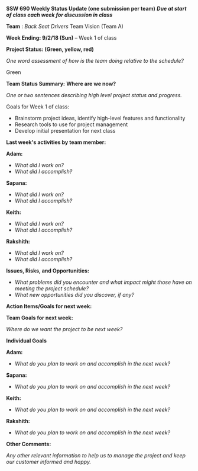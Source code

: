 **SSW 690 Weekly Status Update (one submission per team)**
**_Due at start of class each week for discussion in class_**

**Team** : _Back Seat Drivers_         Team Vision (Team A)

**Week Ending: 9/2/18 (Sun)** – Week 1 of class

**Project Status: (Green, yellow, red)**

_One word assessment of how is the team doing relative to the schedule?_

Green

**Team Status Summary:**  **Where are we now?**

_One or two sentences describing high level project status and progress._

Goals for Week 1 of class:
* Brainstorm project ideas, identify high-level features and functionality
* Research tools to use for project management
* Develop initial presentation for next class

**Last week&#39;s activities by team member:**

**Adam:**

- _What did I work on?_
- _What did I accomplish?_

**Sapana:**

- _What did I work on?_
- _What did I accomplish?_

**Keith:**

- _What did I work on?_
- _What did I accomplish?_

**Rakshith:**

- _What did I work on?_
- _What did I accomplish?_

**Issues, Risks, and Opportunities:**

* _What problems did you encounter and what impact might those have on meeting the project schedule?_
* _What new opportunities did you discover, if any?_

**Action Items/Goals for next week:**

**Team Goals for next week:**

_Where do we want the project to be next week?_

**Individual Goals**

**Adam:**

- _What do you plan to work on and accomplish in the next week?_

**Sapana:**

- _What do you plan to work on and accomplish in the next week?_

**Keith:**

- _What do you plan to work on and accomplish in the next week?_

**Rakshith:**

- _What do you plan to work on and accomplish in the next week?_

**Other Comments:**

_Any other relevant information to help us to manage the project and keep our customer informed and happy._
